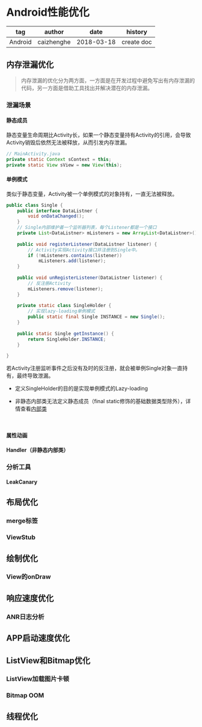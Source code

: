 # Android性能优化

| tag     | author     | date       | history    |
| ------- | ---------- | ---------- | ---------- |
| Android | caizhenghe | 2018-03-18 | create doc |

## 内存泄漏优化

> 内存泄漏的优化分为两方面，一方面是在开发过程中避免写出有内存泄漏的代码，另一方面是借助工具找出并解决潜在的内存泄漏。

### 泄漏场景

#### 静态成员

静态变量生命周期比Activity长，如果一个静态变量持有Activity的引用，会导致Activity销毁后依然无法被释放，从而引发内存泄漏。

```java
// MainActivity.java
private static Context sContext = this;
private static View sView = new View(this);
```

#### 单例模式

类似于静态变量，Activity被一个单例模式的对象持有，一直无法被释放。

```java
public class Single {
    public interface DataListner {
        void onDataChanged();
    }
    // Single内部维护着一个监听器列表，每个Listener都是一个接口
    private List<DataListner> mListeners = new ArrayList<DataListner>();
    
    public void registerListener(DataListner listener) {
        // Activity实现Activity接口并注册到Single中。
        if (!mListeners.contains(listener))
        	mListeners.add(listener);
    }
    
    public void unRegisterListener(DataListner listener) {
        // 反注册Activity
        mListeners.remove(listener);
    }
    
    private static class SingleHolder {
        // 实现lazy-loading单例模式
        public static final Single INSTANCE = new Single();
    }
    
    public static Single getInstance() {
        return SingleHolder.INSTANCE;
    }
    
}
```

若Activity注册监听事件之后没有及时的反注册，就会被单例Single对象一直持有，最终导致泄漏。

- 定义SingleHolder的目的是实现单例模式的Lazy-loading

- 非静态内部类无法定义静态成员（final static修饰的基础数据类型除外），详情查看[内部类](../java/2018-03-19-java内部类.md)

  ​

#### 属性动画

#### Handler（非静态内部类）

### 分析工具

#### LeakCanary

## 布局优化

### merge标签

### ViewStub

## 绘制优化

### View的onDraw

## 响应速度优化

### ANR日志分析

## APP启动速度优化

## ListView和Bitmap优化

### ListView加载图片卡顿

### Bitmap OOM

## 线程优化